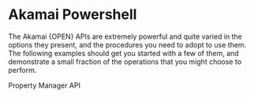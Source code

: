 # Akamai Powershell

The Akamai {OPEN} APIs are extremely powerful and quite varied in the options they present, and the procedures you need to adopt to use them. The following examples should get you started with a few of them, and demonstrate a small fraction of the operations that you might choose to perform.

<a papi.md>Property Manager API</a>